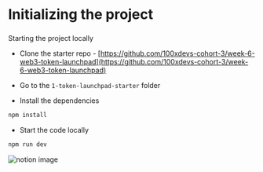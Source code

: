 # Initializing the project

### 

[](#74c96e34ef084e9dad51d0e039664025 "Starting the project locally")Starting the project locally

*   Clone the starter repo - [https://github.com/100xdevs-cohort-3/week-6-web3-token-launchpad](https://github.com/100xdevs-cohort-3/week-6-web3-token-launchpad)

*   Go to the `1-token-launchpad-starter` folder

*   Install the dependencies

```javascript
npm install
```

*   Start the code locally

```javascript
npm run dev
```

![notion image](https://www.notion.so/image/https%3A%2F%2Fprod-files-secure.s3.us-west-2.amazonaws.com%2F085e8ad8-528e-47d7-8922-a23dc4016453%2F01b1cdc2-9e18-4feb-ab17-35d2e6649825%2FScreenshot_2024-09-06_at_3.49.43_PM.png?table=block&id=57af30de-05e5-4fc7-9816-9f0d79721b32&cache=v2)